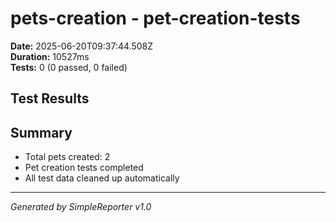 # pets-creation - pet-creation-tests

**Date:** 2025-06-20T09:37:44.508Z  
**Duration:** 10527ms  
**Tests:** 0 (0 passed, 0 failed)

## Test Results



## Summary

- Total pets created: 2
- Pet creation tests completed
- All test data cleaned up automatically

---
*Generated by SimpleReporter v1.0*
